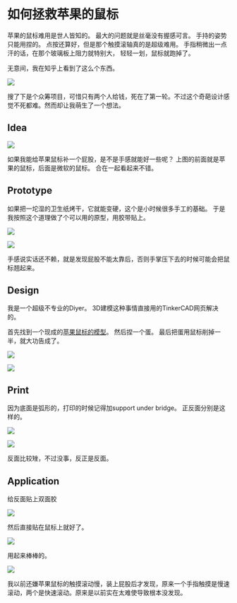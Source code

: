 # 如何拯救苹果的鼠标

苹果的鼠标难用是世人皆知的。
最大的问题就是丝毫没有握感可言。
手持的姿势只能用捏的。
点按还算好，但是那个触摸滚轴真的是超级难用。
手指稍微出一点汗的话，在那个玻璃板上阻力就特别大，
轻轻一划，鼠标就跑掉了。

无意间，我在知乎上看到了这么个东西。

![](2020-01-22-18-49-41.png)

搜了下是个众筹项目，可惜只有两个人给钱，死在了第一轮。不过这个奇葩设计感觉不死都难。然而却让我萌生了一个想法。

## Idea
![](2020-01-22-18-54-19.png)

如果我能给苹果鼠标补一个屁股，是不是手感就能好一些呢？
上图的前面就是苹果的鼠标，后面是微软的鼠标。
合在一起看起来不错。

## Prototype

如果把一坨湿的卫生纸烤干，它就能变硬，这个是小时候很多手工的基础。
于是我按照这个道理做了个可以用的原型，用胶带贴上。

![](2020-01-22-18-56-55.png)

![](2020-01-22-18-56-40.png)

手感说实话还不赖，就是发现屁股不能太靠后，否则手掌压下去的时候可能会把鼠标翘起来。

## Design

我是一个超级不专业的Diyer。
3D建模这种事情直接用的TinkerCAD网页解决的。

首先找到一个现成的[苹果鼠标的模型](https://www.modelplusmodel.com/tech/electronics/f19-computer-mouse.html)。
然后捏一个蛋。
最后把蛋用鼠标削掉一半，就大功告成了。

![](2020-01-22-19-03-30.png)

![](2020-01-22-19-06-17.png)

## Print

因为底面是弧形的，打印的时候记得加support under bridge。
正反面分别是这样的。

![](2020-01-22-19-08-28.png)

![](2020-01-22-19-08-46.png)

反面比较矬，不过没事，反正是反面。

## Application

给反面贴上双面胶

![](2020-01-22-19-10-21.png)

然后直接贴在鼠标上就好了。

![](2020-01-22-19-11-05.png)

用起来棒棒的。

![](video.gif)

我以前还嫌苹果鼠标的触摸滚动慢，装上屁股后才发现，原来一个手指触摸是慢速滚动，两个是快速滚动。原来是以前实在太难使导致根本没发现。